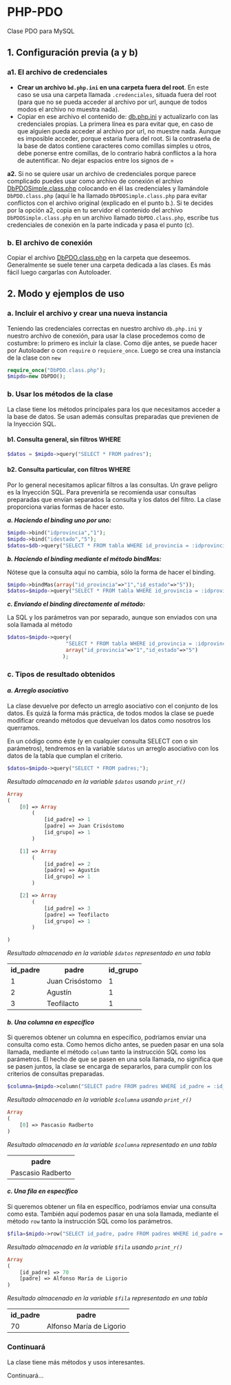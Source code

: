 # PHP-PDO
Clase PDO para MySQL
## 1. Configuración previa (a y b)

### a1. El archivo de credenciales

- **Crear un archivo `bd.php.ini` en una carpeta fuera del root**. En este caso se usa una carpeta llamada `.credenciales`, situada fuera del root (para que no se pueda acceder al archivo por url, aunque de todos modos el archivo no muestra nada).
- Copiar en ese archivo el contenido de: [db.php.ini](https://github.com/padrecedano/PHP-PDO/blob/master/db.php.ini) y actualizarlo con las credenciales propias. La primera línea es para evitar que, en caso de que alguien pueda acceder al archivo por url, no muestre nada. Aunque es imposible acceder, porque estaría fuera del root. Si la contraseña de la base de datos contiene caracteres como comillas simples u otros, debe ponerse entre comillas, de lo contrario habrá conflictos a la hora de autentificar. No dejar espacios entre los signos de =

**a2.** Si no se quiere usar un archivo de credenciales porque parece complicado puedes usar como archivo de conexión el archivo [DbPDOSimple.class.php](https://github.com/padrecedano/PHP-PDO/blob/master/DbPDOSimple.class.php) colocando en él las credenciales y llamándole `DbPDO.class.php` (aquí le ha llamado `DbPDOSimple.class.php` para evitar conflictos con el archivo original (explicado en el punto b.). Si te decides por la opción a2, copia en tu servidor el contenido del archivo `DbPDOSimple.class.php` en un archivo llamado `DbPDO.class.php`, escribe tus credenciales de conexión en la parte indicada y pasa el punto (c).

### b. El archivo de conexión
Copiar el archivo [DbPDO.class.php](https://github.com/padrecedano/PHP-PDO/blob/master/DbPDO.class.php) en la carpeta que deseemos. Generalmente se suele tener una carpeta dedicada a las clases. Es más fácil luego cargarlas con Autoloader.</p>


## 2. Modo y ejemplos de uso
### a. Incluir el archivo y crear una nueva instancia
Teniendo las credenciales correctas en nuestro archivo `db.php.ini` y nuestro archivo de conexión, para usar la clase procedemos como de costumbre: lo primero es incluir la clase. Como dije antes, se puede hacer por Autoloader o con `require` o `requiere_once`. Luego se crea una instancia de la clase con `new`

```php
require_once("DbPDO.class.php");
$mipdo=new DbPDO();
```
### b. Usar los métodos de la clase
La clase tiene los métodos principales para los que necesitamos acceder a la base de datos. Se usan además consultas preparadas que previenen de la Inyección SQL.

#### b1. Consulta general, sin filtros WHERE

```php
$datos = $mipdo->query("SELECT * FROM padres");

```

#### b2. Consulta particular, con filtros WHERE

Por lo general necesitamos aplicar filtros a las consultas. Un grave peligro es la Inyección SQL. Para prevenirla se recomienda usar consultas preparadas que envían separados la consulta y los datos del filtro. La clase proporciona varias formas de hacer esto.

**_a. Haciendo el binding uno por uno:_**

```php
$mipdo->bind("idprovincia","1");
$mipdo->bind("idestado","5");
$datos=$db->query("SELECT * FROM tabla WHERE id_provincia = :idprovincia AND id_estado = :idestado");

```

**_b. Haciendo el binding mediante el método bindMas:_**

Nótese que la consulta aquí no cambia, sólo la forma de hacer el binding.
```php
$mipdo->bindMas(array("id_provincia"=>"1","id_estado"=>"5"));
$datos=$mipdo->query("SELECT * FROM tabla WHERE id_provincia = :idprovincia AND id_estado = :idestado");
```

**_c. Enviando el binding directamente al método:_**

La SQL y los parámetros van por separado, aunque son enviados con una sola llamada al método

```php
$datos=$mipdo->query(
                   "SELECT * FROM tabla WHERE id_provincia = :idprovincia AND id_estado = :idestado",
                   array("id_provincia"=>"1","id_estado"=>"5")
                  );

```

### c. Tipos de resultado obtenidos

#### _a. Arreglo asociativo_

La clase devuelve por defecto un arreglo asociativo con el conjunto de los datos. Es quizá la forma más práctica, de todos modos la clase se puede modificar creando métodos que devuelvan los datos como nosotros los querramos.

En un código como éste (y en cualquier consulta SELECT con o sin parámetros), tendremos en la variable `$datos` un arreglo asociativo con los datos de la tabla que cumplan el criterio.

```php
$datos=$mipdo->query("SELECT * FROM padres;");

```

_Resultado almacenado en la variable `$datos` usando `print_r()`_
```php
Array
(
    [0] => Array
        (
            [id_padre] => 1
            [padre] => Juan Crisóstomo
            [id_grupo] => 1
        )

    [1] => Array
        (
            [id_padre] => 2
            [padre] => Agustín
            [id_grupo] => 1
        )

    [2] => Array
        (
            [id_padre] => 3
            [padre] => Teofilacto
            [id_grupo] => 1
        )

)
```
_Resultado almacenado en la variable `$datos` representado en una tabla_

<table><th>id_padre</th><th>padre</th><th>id_grupo</th><tr><td>1</td><td>Juan Crisóstomo</td><td>1</td></tr><tr><td>2</td><td>Agustín</td><td>1</td></tr><tr><td>3</td><td>Teofilacto</td><td>1</td></tr></table>

#### _b. Una columna en específico_
Si queremos obtener un columna en específico, podríamos enviar una consulta como esta. Como hemos dicho antes, se pueden pasar en una sola llamada, mediante el método `column` tanto la instrucción SQL como los parámetros. El hecho de que se pasen en una sola llamada, no significa que se pasen juntos, la clase se encarga de separarlos, para cumplir con los criterios de consultas preparadas.

```php
$columna=$mipdo->column("SELECT padre FROM padres WHERE id_padre = :id_padre", array("id_padre"=>"50"));

```

_Resultado almacenado en la variable `$columna` usando `print_r()`_
```php
Array
(
    [0] => Pascasio Radberto
)
```
_Resultado almacenado en la variable `$columna` representado en una tabla_

<table><th>padre</th><tr><td>Pascasio Radberto</td></tr></table>

#### _c. Una fila en específico_
Si queremos obtener un fila en específico, podríamos enviar una consulta como esta. También aquí podemos pasar en una sola llamada, mediante el método `row` tanto la instrucción SQL como los parámetros.

```php
$fila=$mipdo->row("SELECT id_padre, padre FROM padres WHERE id_padre = :id_padre", array("id_padre"=>"70");

```

_Resultado almacenado en la variable `$fila` usando `print_r()`_
```php
Array
(
    [id_padre] => 70
    [padre] => Alfonso María de Ligorio
)
```

_Resultado almacenado en la variable `$fila` representado en una tabla_

<table><th>id_padre</th><th>padre</th><tr><td>70</td><td>Alfonso María de Ligorio</td></tr></table>

### Continuará

La clase tiene más métodos y usos interesantes. 

Continuará...
